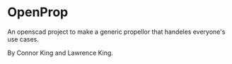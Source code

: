 # OpenProp


An openscad project to make a generic propellor that handeles everyone's use cases.

By Connor King and Lawrence King.
